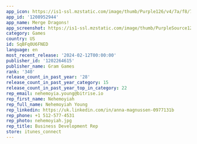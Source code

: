 ```yaml
---
app_icon: https://is1-ssl.mzstatic.com/image/thumb/Purple126/v4/7a/f8/72/7af87246-a747-50ce-7ccc-209643479b11/AppIcon-0-0-1x_U007emarketing-0-8-0-85-220.png/1024x1024bb.png
app_id: '1208952944'
app_name: Merge Dragons!
app_screenshot: https://is1-ssl.mzstatic.com/image/thumb/PurpleSource126/v4/85/b6/74/85b674f9-a776-d575-c540-db21faa034c8/ad274f27-c24b-4392-b4ea-44690b4cd63d_MD_ASO_V011_shot_01__English_1242x2688.png/1242x2688bb.png
category: Games
country: US
id: SqBFq0U6FNED
language: en
most_recent_release: '2024-02-12T00:00:00'
publisher_id: '1202264615'
publisher_name: Gram Games
rank: '340'
release_count_in_past_year: '28'
release_count_in_past_year_category: 15
release_count_in_past_year_top_in_category: 22
rep_email: nehemoyia.young@bitrise.io
rep_first_name: Nehemoyiah
rep_full_name: Nehemoyiah Young
rep_linkedin: https://uk.linkedin.com/in/anna-magnussen-0977131b
rep_phone: +1 512-577-4531
rep_photo: nehemoyiah.jpg
rep_title: Business Development Rep
store: itunes_connect
---
```

